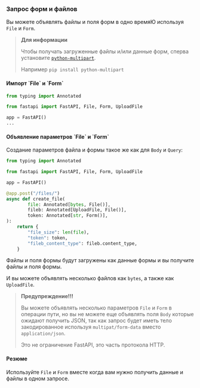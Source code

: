 <h3>Запрос форм и файлов</h3>

Вы можете объявлять файлы и поля форм в одно времяЮ используя `File` и `Form`.

> **Для информации**
> 
> Чтобы получать загруженные файлы и/или данные форм, сперва установите 
> <a href="https://andrew-d.github.io/python-multipart/">`python-multipart`</a>.
> 
> Например `pip install python-multipart`

<h4>Импорт `File` и `Form`</h4>

```python
from typing import Annotated

from fastapi import FastAPI, File, Form, UploadFile

app = FastAPI()
...
```

<h4>Объявление параметров `File` и `Form`</h4>

Создание параметров файла и формы такое же как для `Body` и `Query`:

```python
from typing import Annotated

from fastapi import FastAPI, File, Form, UploadFile

app = FastAPI()

@app.post("/files/")
async def create_file(
        file: Annotated[bytes, File()],
        fileb: Annotated[UploadFile, File()],
        token: Annotated[str, Form()],
):
    return {
        "file_size": len(file),
        "token": token,
        "fileb_content_type": fileb.content_type,
    }
```

Файлы и поля формы будут загружены как данные формы и вы получите файлы и поля формы.

И вы можете объявлять несколько файлов как `bytes`, а также как `UploadFile`.

> **Предупреждение!!!**
> 
> Вы можете объявлять несколько параметров `File` и `Form` в операции пути, но вы не можете еще объявлять поля `Body`
> которые ожидают получить JSON, так как запрос будет иметь тело закодированное используя `multipat/form-data` вместо
> `application/json`.
> 
> Это не ограничение FastAPI, это часть протокола HTTP.

<h4>Резюме</h4>

Используйте `File` и `Form` вместе когда вам нужно получить данные и файлы в одном запросе.